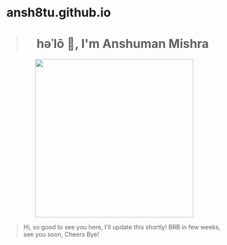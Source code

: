 # ansh8tu.github.io

>
><h1 align="center"> həˈlō 👋, I'm Anshuman Mishra</h1>
>

<p align="center">
  <a href="http://ansh8tu.github.io/">
    <img id="logo" src="https://media.giphy.com/media/TesavnYFHngXAmlQgm/giphy.gif" width="370" />
  </a>
</p>

>Hi, so good to see you here, I'll update this shortly! 
>BRB in few weeks, see you soon,
>Cheers Bye!
